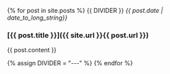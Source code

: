 {% for post in site.posts %}
{{ DIVIDER }}
*{{ post.date | date_to_long_string}}*

### [{{ post.title }}]({{ site.url }}{{ post.url }})

{{ post.content }}

{% assign DIVIDER = "---" %}
{% endfor %}

